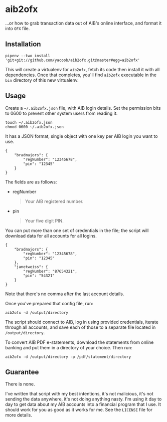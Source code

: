 # aib2ofx
...or how to grab transaction data out of AIB's online interface, and format it
into `OFX` file.

## Installation

    pipenv --two install 'git+git://github.com/yacoob/aib2ofx.git@master#egg=aib2ofx'

This will create a virtualenv for `aib2ofx`, fetch its code then install it with
all dependencies. Once that completes, you'll find `aib2ofx` executable in the
`bin` directory of this new virtualenv.

## Usage

Create a `~/.aib2ofx.json` file, with AIB login details.
Set the permission bits to 0600 to prevent other system users from reading it.

    touch ~/.aib2ofx.json
    chmod 0600 ~/.aib2ofx.json

It has a JSON format, single object with one key per AIB login you want to use.

    {
        "bradmajors": {
            "regNumber": "12345678",
            "pin": "12345"
        }
    }

The fields are as follows:

* regNumber
    > Your AIB registered number.

* pin
    > Your five digit PIN.

You can put more than one set of credentials in the file; the script
will download data for all accounts for all logins.

    {
        "bradmajors": {
            "regNumber": "12345678",
            "pin": "12345"
        },
        "janetweiss": {
            "regNumber": "87654321",
            "pin": "54321"
        }
    }

Note that there's no comma after the last account details.

Once you've prepared that config file, run:

    aib2ofx -d /output/directory

The script should connect to AIB, log in using provided credentials,
iterate through all accounts, and save each of those to a separate
file located in `/output/directory`.

To convert AIB PDF e-statements, download the statements from online banking and
put them in a directory of your choice.
Then run:

    aib2ofx -d /output/directory -p /pdf/statement/directory

## Guarantee

There is none.

I've written that script with my best intentions, it's not malicious,
it's not sending the data anywhere, it's not doing anything nasty. I'm
using it day to day to get data about my AIB accounts into a financial
program that I use. It should work for you as good as it works for
me. See the `LICENSE` file for more details.
